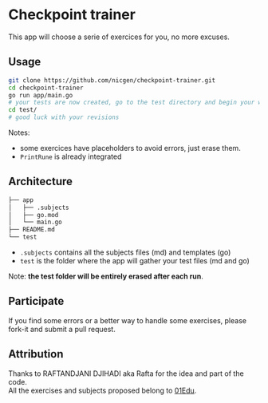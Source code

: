 # Checkpoint trainer

This app will choose a serie of exercices for you, no more excuses.  

## Usage

```sh
git clone https://github.com/nicgen/checkpoint-trainer.git
cd checkpoint-trainer
go run app/main.go
# your tests are now created, go to the test directory and begin your work
cd test/
# good luck with your revisions 
```

Notes:
- some exercices have placeholders to avoid errors, just erase them.
- `PrintRune` is already integrated

## Architecture

```sh
├── app
│   ├── .subjects
│   ├── go.mod
│   └── main.go
├── README.md
└── test
```

- `.subjects` contains all the subjects files (md) and templates (go)
- `test` is the folder where the app will gather your test files (md and go)

Note: **the test folder will be entirely erased after each run**.

## Participate

If you find some errors or a better way to handle some exercises, please fork-it and submit a pull request.

## Attribution

Thanks to RAFTANDJANI DJIHADI aka Rafta for the idea and part of the code.  
All the exercises and subjects proposed belong to [01Edu](https://github.com/01-edu/public).